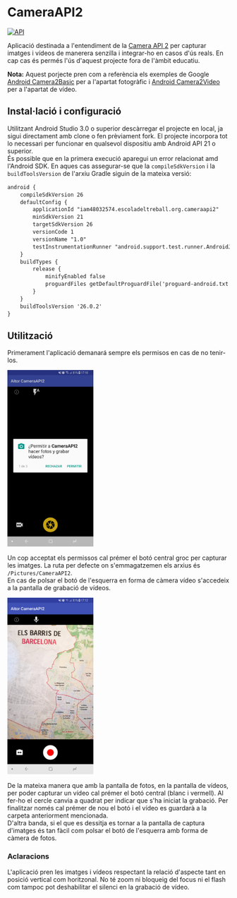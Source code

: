 # CameraAPI2
[![API](https://img.shields.io/badge/API-21+-blue.svg)](https://github.com/arodriguezq/CameraAPI2)

Aplicació destinada a l'entendiment de la [Camera API 2](https://developer.android.com/reference/android/hardware/Camera.html) per capturar imatges i vídeos de manerera senzilla i integrar-ho en casos d'ús reals. En cap cas és permés l'ús d'aquest projecte fora de l'àmbit educatiu.

**Nota:** Aquest porjecte pren com a referència els exemples de Google [Android Camera2Basic](https://github.com/googlesamples/android-Camera2Basic) per a l'apartat fotogràfic i [Android Camera2Video](https://github.com/googlesamples/android-Camera2Video) per a l'apartat de vídeo.

## Instal·lació i configuració
Utilitzant Android Studio 3.0 o superior descàrregar el projecte en local, ja sigui directament amb clone o fen prèviament fork. El projecte incorpora tot lo necessari per funcionar en qualsevol dispositiu amb Android API 21 o superior.  
És possible que en la primera execució aparegui un error relacionat amd l'Android SDK. En aques cas assegurar-se que la `compileSdkVersion` i la `buildToolsVersion` de l'arxiu Gradle siguin de la mateixa versió:

```xml
android {
    compileSdkVersion 26
    defaultConfig {
        applicationId "iam48032574.escoladeltreball.org.cameraapi2"
        minSdkVersion 21
        targetSdkVersion 26
        versionCode 1
        versionName "1.0"
        testInstrumentationRunner "android.support.test.runner.AndroidJUnitRunner"
    }
    buildTypes {
        release {
            minifyEnabled false
            proguardFiles getDefaultProguardFile('proguard-android.txt'), 'proguard-rules.pro'
        }
    }
    buildToolsVersion '26.0.2'
}
```
## Utilització
Primerament l'aplicació demanará sempre els permisos en cas de no tenir-los.

<img src="guide/permissions.png" height="400" alt="Sol·licitut de permisos"/>

Un cop acceptat els permissos cal prémer el botó central groc per capturar les imatges. La ruta per defecte on s'emmagatzemen els arxius és `/Pictures/CameraAPI2`.  
En cas de polsar el botó de l'esquerra en forma de càmera vídeo s'accedeix a la pantalla de grabació de vídeos.

<img src="guide/video_fragment.png" height="400" alt="Sol·licitut de permisos"/>

De la mateixa manera que amb la pantalla de fotos, en la pantalla de vídeos, per poder capturar un vídeo cal prémer el botó central (blanc i vermell). Al fer-ho el cercle canvia a quadrat per indicar que s'ha iniciat la grabació. Per finalitzar només cal prémer de nou el botó i el vídeo es guardarà a la carpeta anteriorment mencionada.  
D'altra banda, si el que es dessitja es tornar a la pantalla de captura d'imatges és tan fàcil com polsar el botó de l'esquerra amb forma de càmera de fotos.

### Aclaracions
L'aplicació pren les imatges i vídeos respectant la relació d'aspecte tant en posició vertical com horitzonal. No té zoom ni bloqueig del focus ni el flash com tampoc pot deshabilitar el silenci en la grabació de vídeo.
